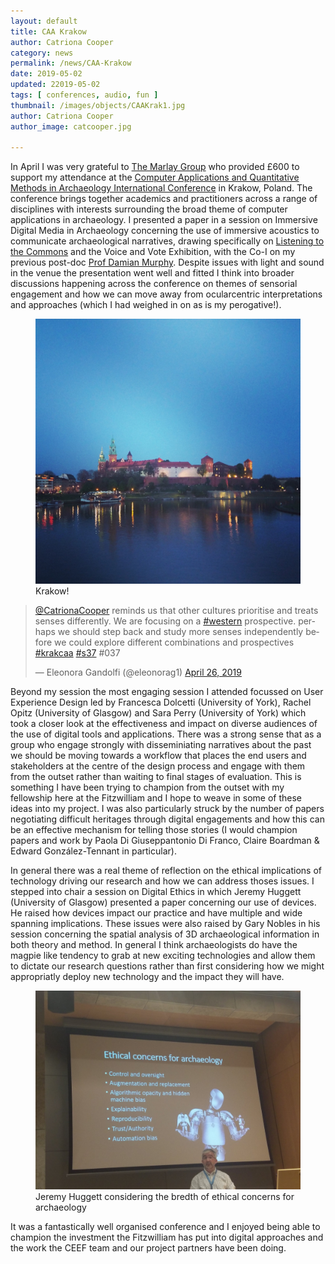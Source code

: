 ```yaml
---
layout: default
title: CAA Krakow
author: Catriona Cooper
category: news
permalink: /news/CAA-Krakow
date: 2019-05-02
updated: 22019-05-02
tags: [ conferences, audio, fun ]
thumbnail: /images/objects/CAAKrak1.jpg
author: Catriona Cooper
author_image: catcooper.jpg

---
```

In April I was very grateful to [The Marlay Group](https://www.fitzmuseum.cam.ac.uk/aboutus/support/marlaygroup) who provided £600 to support my attendance at the [Computer Applications and Quantitative Methods in Archaeology International Conference](https://2019.caaconference.org/) in Krakow, Poland. The conference brings together academics and practitioners across a range of disciplines with interests surrounding the broad theme of computer applications in archaeology. I presented a paper in a session on Immersive Digital Media in Archaeology concerning the use of immersive acoustics to communicate archaeological narratives, drawing specifically on [Listening to the Commons](https://www.york.ac.uk/history/listening-to-the-commons/) and the Voice and Vote Exhibition, with the Co-I on my previous post-doc [Prof Damian Murphy](https://www.york.ac.uk/electronic-engineering/staff/damian_murphy/). Despite issues with light and sound in the venue the presentation went well and fitted I think into broader discussions happening across the conference on themes of sensorial engagement and how we can move away from ocularcentric interpretations and approaches (which I had weighed in on as is my perogative!).  

<div class="row-hack mt-2">
    <div class="col-md-6">
      <figure class="figure">
        <img src="/images/objects/CAAKrak1.jpg" class="img-fluid" align="float-right" width="640">
        <figcaption class="figure-caption">Krakow!</figcaption>
      </figure>
    </div>

  <div class="col-md-6">
    <blockquote class="twitter-tweet" data-lang="en"><p lang="en" dir="ltr"><a href="https://twitter.com/CatrionaCooper?ref_src=twsrc%5Etfw">@CatrionaCooper</a> reminds us that other cultures prioritise and treats senses differently.  We are focusing on a <a href="https://twitter.com/hashtag/western?src=hash&amp;ref_src=twsrc%5Etfw">#western</a> prospective. perhaps we should step back and study more senses independently before we could explore different combinations and prospectives <a href="https://twitter.com/hashtag/krakcaa?src=hash&amp;ref_src=twsrc%5Etfw">#krakcaa</a> <a href="https://twitter.com/hashtag/s37?src=hash&amp;ref_src=twsrc%5Etfw">#s37</a> #037</p>&mdash; Eleonora Gandolfi (@eleonorag1) <a href="https://twitter.com/eleonorag1/status/1121725427104530432?ref_src=twsrc%5Etfw">April 26, 2019</a></blockquote>
    <script async="" src="https://platform.twitter.com/widgets.js" charset="utf-8"></script>
  </div>
</div>

    
Beyond my session the most engaging session I attended focussed on User Experience Design led by Francesca Dolcetti (University of York), Rachel Opitz (University of Glasgow) and Sara Perry (University of York) which took a closer look at the effectiveness and impact on diverse audiences of the use of digital tools and applications. There was a strong sense that as a group who engage strongly with disseminiating narratives about the past we should be moving towards a workflow that places the end users and stakeholders at the centre of the design process and engage with them from the outset rather than waiting to final stages of evaluation. This is something I have been trying to champion from the outset with my fellowship here at the Fitzwilliam and I hope to weave in some of these ideas into my project. I was also particularly struck by the number of papers negotiating difficult heritages through digital engagements and how this can be an effective mechanism for telling those stories (I would champion papers and work by Paola Di Giuseppantonio Di Franco, Claire Boardman & Edward González-Tennant in particular). 

In general there was a real theme of reflection on the ethical implications of technology driving our research and how we can address thoses issues. I stepped into chair a session on Digital Ethics in which Jeremy Huggett (University of Glasgow) presented a paper concerning our use of devices. He raised how devices impact our practice and have multiple and wide spanning implications. These issues were also raised by Gary Nobles in his session concerning the spatial analysis of 3D archaeological information in both theory and method. In general I think archaeologists do have the magpie like tendency to grab at new exciting technologies and allow them to dictate our research questions rather than first considering how we might appropriatly deploy new technology and the impact they will have. 

<figure class="figure">

<img src="/images/objects/KrakCAA2.jpg" class="img-fluid" width="640"/>

<figcaption class="figure-caption">Jeremy Huggett considering the bredth of ethical concerns for archaeology</figcaption>

</figure>

It was a fantastically well organised conference and I enjoyed being able to champion the investment the Fitzwilliam has put into digital approaches and the work the CEEF team and our project partners have been doing. 
